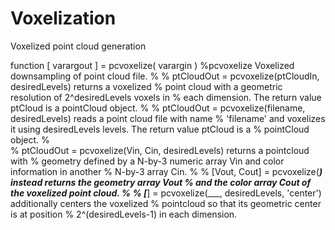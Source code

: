 # Voxelization
Voxelized point cloud generation

function [ varargout ] = pcvoxelize( varargin )
%pcvoxelize Voxelized downsampling of point cloud file.
%
%   ptCloudOut = pcvoxelize(ptCloudIn, desiredLevels) returns a voxelized
%   point cloud with a geometric resolution of 2^desiredLevels voxels in
%   each dimension. The return value ptCloud is a pointCloud object.
%
%   ptCloudOut = pcvoxelize(filename, desiredLevels) reads a point cloud file with name
%   'filename' and voxelizes it using desiredLevels levels. The return value ptCloud is a
%   pointCloud object.
%   
%   ptCloudOut = pcvoxelize(Vin, Cin, desiredLevels) returns a pointcloud with
%   geometry defined by a N-by-3 numeric array Vin and color information in another
%   N-by-3 array Cin.
%
%   [Vout, Cout] = pcvoxelize(___) instead returns the geometry array Vout
%   and the color array Cout of the voxelized point cloud.
%
%   [___] = pcvoxelize(___, desiredLevels, 'center') additionally centers the voxelized
%   pointcloud so that its geometric center is at position
%   2^(desiredLevels-1) in each dimension.
